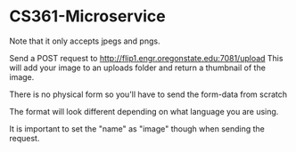 # CS361-Microservice

Note that it only accepts jpegs and pngs.

Send a POST request to http://flip1.engr.oregonstate.edu:7081/upload
This will add your image to an uploads folder and return a thumbnail of the image.

There is no physical form so you'll have to send the form-data from scratch

The format will look different depending on what language you are using.

It is important to set the "name" as "image" though when sending the request.
